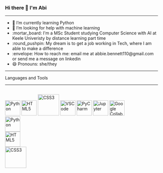 ### Hi there 👋 I'm Abi
<hr>
<ul>
<li> 🌱 I’m currently learning Python </li> 
<li> 🤔 I’m looking for help with machine learning </li> 
<li> :mortar_board: I'm a MSc Student studying Computer Science with AI at Keele Univeristy by distance learning part time</li>
<li> :round_pushpin: My dream is to get a job working in Tech, where I am able to make a difference </li>
<li> :envelope: How to reach me: email me at abbie.bennett110@gmail.com or send me a message on linkedin </li> 
<li> 😄 Pronouns: she/they </li> 
</ul>
<hr>
Languages and Tools
<hr>
<br>
<a><img src="https://upload.wikimedia.org/wikipedia/commons/c/c3/Python-logo-notext.svg" width="50px" alt="Python">
<img src="https://www.w3.org/html/logo/badge/html5-badge-h-solo.png" width="50px" alt="HTML5">
<img src="https://www.iconninja.com/files/603/11/689/css-internet-technology-website-web-style-css3-icon.png" width="70px" alt="CSS3">
<img src="https://upload.wikimedia.org/wikipedia/commons/9/9a/Visual_Studio_Code_1.35_icon.svg" width="50px" alt="VSCode">
<img src="https://upload.wikimedia.org/wikipedia/commons/1/1d/PyCharm_Icon.svg" width="50px" alt="PyCharm">
<img src="https://upload.wikimedia.org/wikipedia/commons/3/38/Jupyter_logo.svg" width="50px" alt="Jupyter">
<img src="https://colab.research.google.com/img/colab_favicon_256px.png" width="50px" alt="Google Collab Notebook"></a>

<div class="row">
  <div class="column">
    <img src="https://upload.wikimedia.org/wikipedia/commons/c/c3/Python-logo-notext.svg" width="50px" alt="Python">
  </div>
  <div class="column">
    <img src="https://www.w3.org/html/logo/badge/html5-badge-h-solo.png" width="50px" alt="HTML5">
  </div>
  <div class="column">
    <img src="https://www.iconninja.com/files/603/11/689/css-internet-technology-website-web-style-css3-icon.png" width="70px" alt="CSS3">
  </div>
</div>
